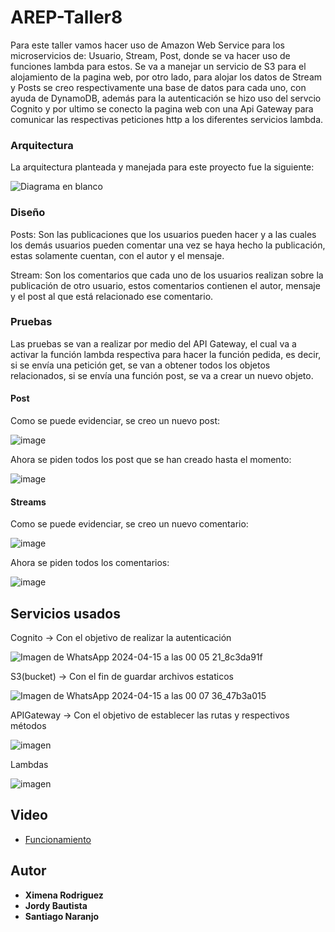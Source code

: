 # AREP-Taller8

Para este taller vamos hacer uso de Amazon Web Service para los microservicios de: Usuario, Stream, Post, donde se va hacer uso de funciones lambda para estos. Se va a manejar un servicio de S3 para el alojamiento de la pagina web, por otro lado, para alojar los datos de Stream y Posts se creo respectivamente una base de datos para cada uno, con ayuda de DynamoDB, además para la autenticación se hizo uso del servcio Cognito y por ultimo se conecto la pagina web con una Api Gateway para comunicar las respectivas peticiones http a los diferentes servicios lambda.  

### Arquitectura 

La arquitectura planteada y manejada para este proyecto fue la siguiente: 

![Diagrama en blanco](https://github.com/XimenaRodriguez20/AREP-Taller8/assets/123812926/cd5fe303-1906-41d7-abc4-f6c0c85affd9)

### Diseño

Posts: Son las publicaciones que los usuarios pueden hacer y a las cuales los demás usuarios pueden comentar una vez se haya hecho la publicación, estas solamente cuentan, con el autor y el mensaje.

Stream: Son los comentarios que cada uno de los usuarios realizan sobre la publicación de otro usuario, estos comentarios contienen el autor, mensaje y el post al que está relacionado ese comentario.

### Pruebas

Las pruebas se van a realizar por medio del API Gateway, el cual va a activar la función lambda respectiva para hacer la función pedida, es decir, si se envía una petición get, se van a obtener todos los objetos relacionados, si se envía una función post, se va a crear un nuevo objeto.

#### Post

Como se puede evidenciar, se creo un nuevo post:

![image](https://github.com/XimenaRodriguez20/AREP-Taller8/assets/123812926/8bf65e19-c231-41fa-8029-94acb77d382f)

Ahora se piden todos los post que se han creado hasta el momento:

![image](https://github.com/XimenaRodriguez20/AREP-Taller8/assets/123812926/c2c2df30-2ead-4abf-a01a-031dd3993c7a)

#### Streams

Como se puede evidenciar, se creo un nuevo comentario:

![image](https://github.com/XimenaRodriguez20/AREP-Taller8/assets/123812969/0e1bce1a-dca7-45bb-88d4-cfaefc04f222)

Ahora se piden todos los comentarios:

![image](https://github.com/XimenaRodriguez20/AREP-Taller8/assets/123812969/446bfd50-82bc-4d01-a5a0-62f9d31ca9e2)

## Servicios usados

Cognito -> Con el objetivo de realizar la autenticación

![Imagen de WhatsApp 2024-04-15 a las 00 05 21_8c3da91f](https://github.com/XimenaRodriguez20/AREP-Taller8/assets/123812833/c855135a-367d-488a-954a-21243d1a9058)

S3(bucket) -> Con el fin de guardar archivos estaticos

![Imagen de WhatsApp 2024-04-15 a las 00 07 36_47b3a015](https://github.com/XimenaRodriguez20/AREP-Taller8/assets/123812833/8db04967-b6b1-44e2-8e62-6e157c800ac5)

APIGateway -> Con el objetivo de establecer las rutas y respectivos métodos

![imagen](https://github.com/XimenaRodriguez20/AREP-Taller8/assets/123812833/0636e452-f996-4b7a-8919-53a20f71dded)

Lambdas

![imagen](https://github.com/XimenaRodriguez20/AREP-Taller8/assets/123812833/cc037b54-309b-48c6-b394-df59f3421904)


## Video

* [Funcionamiento](https://youtu.be/XrMbX1HyBYA)

## Autor

* **Ximena Rodriguez**
* **Jordy Bautista**
* **Santiago Naranjo** 
